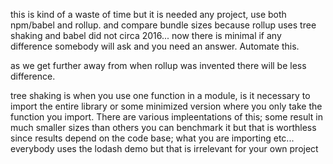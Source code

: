 this is kind of a waste of time but it is needed
any project, use both npm/babel and rollup. and compare bundle sizes
because rollup uses tree shaking and babel did not circa 2016... now there is minimal if any difference
somebody will ask and you need an answer. Automate this. 

as we get further away from when rollup was invented there will be less difference. 

tree shaking is when you use one function in a module, is it necessary to import the entire library
or some minimized version where you only take the function you import. There are various impleentations of this; some result in much smaller sizes than others
you can benchmark it but that is worthless since results depend on the code base; what you are importing etc...
everybody uses the lodash demo but that is irrelevant for your own project


